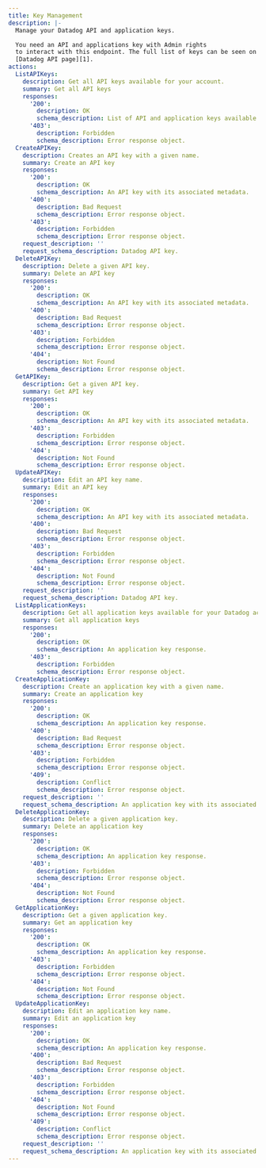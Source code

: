 ```yaml
---
title: Key Management
description: |-
  Manage your Datadog API and application keys.

  You need an API and applications key with Admin rights
  to interact with this endpoint. The full list of keys can be seen on your
  [Datadog API page][1].
actions:
  ListAPIKeys:
    description: Get all API keys available for your account.
    summary: Get all API keys
    responses:
      '200':
        description: OK
        schema_description: List of API and application keys available for a given organization.
      '403':
        description: Forbidden
        schema_description: Error response object.
  CreateAPIKey:
    description: Creates an API key with a given name.
    summary: Create an API key
    responses:
      '200':
        description: OK
        schema_description: An API key with its associated metadata.
      '400':
        description: Bad Request
        schema_description: Error response object.
      '403':
        description: Forbidden
        schema_description: Error response object.
    request_description: ''
    request_schema_description: Datadog API key.
  DeleteAPIKey:
    description: Delete a given API key.
    summary: Delete an API key
    responses:
      '200':
        description: OK
        schema_description: An API key with its associated metadata.
      '400':
        description: Bad Request
        schema_description: Error response object.
      '403':
        description: Forbidden
        schema_description: Error response object.
      '404':
        description: Not Found
        schema_description: Error response object.
  GetAPIKey:
    description: Get a given API key.
    summary: Get API key
    responses:
      '200':
        description: OK
        schema_description: An API key with its associated metadata.
      '403':
        description: Forbidden
        schema_description: Error response object.
      '404':
        description: Not Found
        schema_description: Error response object.
  UpdateAPIKey:
    description: Edit an API key name.
    summary: Edit an API key
    responses:
      '200':
        description: OK
        schema_description: An API key with its associated metadata.
      '400':
        description: Bad Request
        schema_description: Error response object.
      '403':
        description: Forbidden
        schema_description: Error response object.
      '404':
        description: Not Found
        schema_description: Error response object.
    request_description: ''
    request_schema_description: Datadog API key.
  ListApplicationKeys:
    description: Get all application keys available for your Datadog account.
    summary: Get all application keys
    responses:
      '200':
        description: OK
        schema_description: An application key response.
      '403':
        description: Forbidden
        schema_description: Error response object.
  CreateApplicationKey:
    description: Create an application key with a given name.
    summary: Create an application key
    responses:
      '200':
        description: OK
        schema_description: An application key response.
      '400':
        description: Bad Request
        schema_description: Error response object.
      '403':
        description: Forbidden
        schema_description: Error response object.
      '409':
        description: Conflict
        schema_description: Error response object.
    request_description: ''
    request_schema_description: An application key with its associated metadata.
  DeleteApplicationKey:
    description: Delete a given application key.
    summary: Delete an application key
    responses:
      '200':
        description: OK
        schema_description: An application key response.
      '403':
        description: Forbidden
        schema_description: Error response object.
      '404':
        description: Not Found
        schema_description: Error response object.
  GetApplicationKey:
    description: Get a given application key.
    summary: Get an application key
    responses:
      '200':
        description: OK
        schema_description: An application key response.
      '403':
        description: Forbidden
        schema_description: Error response object.
      '404':
        description: Not Found
        schema_description: Error response object.
  UpdateApplicationKey:
    description: Edit an application key name.
    summary: Edit an application key
    responses:
      '200':
        description: OK
        schema_description: An application key response.
      '400':
        description: Bad Request
        schema_description: Error response object.
      '403':
        description: Forbidden
        schema_description: Error response object.
      '404':
        description: Not Found
        schema_description: Error response object.
      '409':
        description: Conflict
        schema_description: Error response object.
    request_description: ''
    request_schema_description: An application key with its associated metadata.
---
```

[1]: https://app.datadoghq.com/account/settings#api
